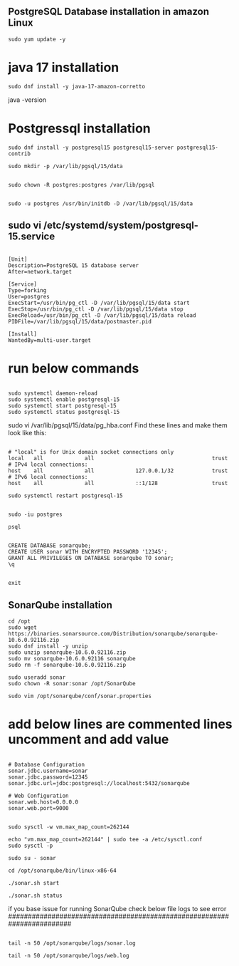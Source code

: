 ## PostgreSQL Database installation in amazon Linux
 
```
sudo yum update -y
```
# java 17 installation
```
sudo dnf install -y java-17-amazon-corretto
```

java -version
# Postgressql installation 

```
sudo dnf install -y postgresql15 postgresql15-server postgresql15-contrib
```
```
sudo mkdir -p /var/lib/pgsql/15/data
```
```

sudo chown -R postgres:postgres /var/lib/pgsql
```
```

sudo -u postgres /usr/bin/initdb -D /var/lib/pgsql/15/data
```


sudo vi /etc/systemd/system/postgresql-15.service
-------------------------------------------------
```

[Unit]
Description=PostgreSQL 15 database server
After=network.target

[Service]
Type=forking
User=postgres
ExecStart=/usr/bin/pg_ctl -D /var/lib/pgsql/15/data start
ExecStop=/usr/bin/pg_ctl -D /var/lib/pgsql/15/data stop
ExecReload=/usr/bin/pg_ctl -D /var/lib/pgsql/15/data reload
PIDFile=/var/lib/pgsql/15/data/postmaster.pid

[Install]
WantedBy=multi-user.target

```


# run below commands 
```

sudo systemctl daemon-reload
sudo systemctl enable postgresql-15
sudo systemctl start postgresql-15
sudo systemctl status postgresql-15
```


sudo vi /var/lib/pgsql/15/data/pg_hba.conf
Find these lines and make them look like this:
```

# "local" is for Unix domain socket connections only
local   all             all                                     trust
# IPv4 local connections:
host    all             all             127.0.0.1/32            trust
# IPv6 local connections:
host    all             all             ::1/128                 trust

```

```
sudo systemctl restart postgresql-15
```
```

sudo -iu postgres
```
```
psql

```

```

CREATE DATABASE sonarqube;
CREATE USER sonar WITH ENCRYPTED PASSWORD '12345';
GRANT ALL PRIVILEGES ON DATABASE sonarqube TO sonar;
\q

```
```

exit

```


## SonarQube installation 
```
cd /opt
sudo wget https://binaries.sonarsource.com/Distribution/sonarqube/sonarqube-10.6.0.92116.zip
sudo dnf install -y unzip
sudo unzip sonarqube-10.6.0.92116.zip
sudo mv sonarqube-10.6.0.92116 sonarqube
sudo rm -f sonarqube-10.6.0.92116.zip
```
```
sudo useradd sonar
sudo chown -R sonar:sonar /opt/SonarQube
```
```
sudo vim /opt/sonarqube/conf/sonar.properties
```

# add below lines are commented lines uncomment and add value 
```

# Database Configuration
sonar.jdbc.username=sonar
sonar.jdbc.password=12345
sonar.jdbc.url=jdbc:postgresql://localhost:5432/sonarqube

# Web Configuration
sonar.web.host=0.0.0.0
sonar.web.port=9000

```

```

sudo sysctl -w vm.max_map_count=262144

echo "vm.max_map_count=262144" | sudo tee -a /etc/sysctl.conf
sudo sysctl -p

sudo su - sonar

cd /opt/sonarqube/bin/linux-x86-64

./sonar.sh start

./sonar.sh status
```


if you base issue for running SonarQube check below file logs to see error
########################################################################

```

tail -n 50 /opt/sonarqube/logs/sonar.log

tail -n 50 /opt/sonarqube/logs/web.log

```











